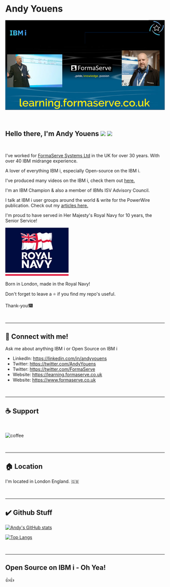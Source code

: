 # Andy Youens

![Banner](FSS_Banner.jpg)
<p>&nbsp;</p>
<h2>Hello there, I'm Andy Youens <img src="https://media.giphy.com/media/hvRJCLFzcasrR4ia7z/giphy.gif" width="28"> <img src="https://emojis.slackmojis.com/emojis/images/1531849430/4246/blob-sunglasses.gif?1531849430" width="28"/></h2>
<p>&nbsp;</p>

I've worked for [FormaServe Systems Ltd](https://www/formaserve.co.uk) in the UK for over 30 years.  With over 40 IBM midrange experience.

A lover of everything IBM i, especially Open-source on the IBM i.

I've produced many videos on the IBM i, check them out [here.](https://learning.formaserve.co.uk)

I'm an IBM Champion & also a member of IBMs ISV Advisory Council.

I talk at IBM i user groups around the world & write for the PowerWire publication.
Check out my [articles here.](https://powerwire.eu/author/andy-youens)

I'm proud to have served in Her Majesty's Royal Navy for 10 years, the Senior Service!

![Royal Navy](RoyalNavy.jpg)

Born in London, made in the Royal Navy!

Don't forget to leave a ⭐ if you find my repo's useful.

Thank-you!🎆

<p>&nbsp;</p>
<hr>

## 🚩 Connect with me!
Ask me about anything IBM i or Open Source on IBM i

- LinkedIn: https://linkedin.com/in/andyyouens
- Twitter: https://twitter.com/AndyYouens
- Twitter: https://twitter.com/FormaServe
- Website: https://learning.formaserve.co.uk
- Website: https://www.formaserve.co.uk

<p>&nbsp;</p>
<hr>

<p>
  <h2 align="left">☕ Support</h2>
  <p>&nbsp;</p>
  <p>
    <a href="https://ko-fi.com/AndyYouens">
      <img align="left" src="https://cdn.buymeacoffee.com/buttons/v2/default-blue.png" height="50" width="210" alt="coffee"/>
    </a>
  </p>
  <p>&nbsp;</p>
</p>

<p>&nbsp;</p>
<hr>

## 🏠 Location
I'm located in London England. :gb:

<p>&nbsp;</p>
<hr>

## ✔️ Github Stuff

[![Andy's GitHub stats](https://github-readme-stats.vercel.app/api?username=AndyYouens&count_private=true
)](https://github.com/AndyYouens/github-readme-stats)

[![Top Langs](https://github-readme-stats.vercel.app/api/top-langs/?username=AndyYouens&langs_count=8)](https://github.com/AndyYouens/github-readme-stats)

<p>&nbsp;</p>
<hr>

## Open Source on IBM i - Oh Yea!

👍👍